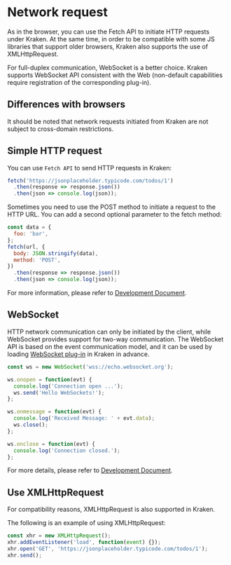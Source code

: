 # Network request

As in the browser, you can use the Fetch API to initiate HTTP requests under Kraken. At the same time, in order to be compatible with some JS libraries that support older browsers, Kraken also supports the use of XMLHttpRequest.

For full-duplex communication, WebSocket is a better choice. Kraken supports WebSocket API consistent with the Web (non-default capabilities require registration of the corresponding plug-in).

## Differences with browsers

It should be noted that network requests initiated from Kraken are not subject to cross-domain restrictions.

## Simple HTTP request

You can use `Fetch API` to send HTTP requests in Kraken:

```js
fetch('https://jsonplaceholder.typicode.com/todos/1')
  .then(response => response.json())
  .then(json => console.log(json));
```

Sometimes you need to use the POST method to initiate a request to the HTTP URL. You can add a second optional parameter to the fetch method:

```js
const data = {
  foo: 'bar',
};
fetch(url, {
  body: JSON.stringify(data),
  method: 'POST',
})
  .then(response => response.json())
  .then(json => console.log(json));
```

For more information, please refer to [Development Document](/en-US/api/host-environment/fetch).

## WebSocket

HTTP network communication can only be initiated by the client, while WebSocket provides support for two-way communication. The WebSocket API is based on the event communication model, and it can be used by loading [WebSocket plug-in](https://pub.dev/packages/kraken_websocket) in Kraken in advance.

```js
const ws = new WebSocket('wss://echo.websocket.org');

ws.onopen = function(evt) {
  console.log('Connection open ...');
  ws.send('Hello WebSockets!');
};

ws.onmessage = function(evt) {
  console.log('Received Message: ' + evt.data);
  ws.close();
};

ws.onclose = function(evt) {
  console.log('Connection closed.');
};
```

For more details, please refer to [Development Document](/en-US/plugins/official/kraken_websocket).

## Use XMLHttpRequest

For compatibility reasons, XMLHttpRequest is also supported in Kraken.

The following is an example of using XMLHttpRequest:

```js
const xhr = new XMLHttpRequest();
xhr.addEventListener('load', function(event) {});
xhr.open('GET', 'https://jsonplaceholder.typicode.com/todos/1');
xhr.send();
```
